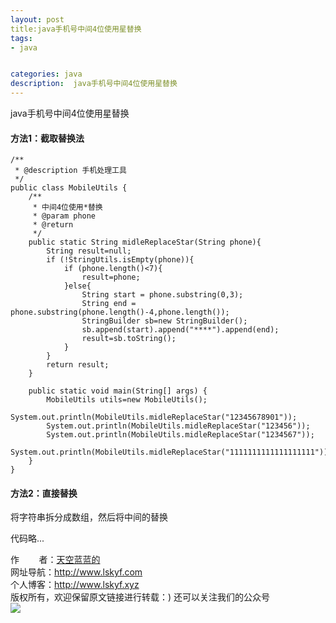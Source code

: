 ```yaml
---
layout: post
title:java手机号中间4位使用星替换
tags:
- java


categories: java
description:  java手机号中间4位使用星替换
---
```

java手机号中间4位使用星替换
<!-- more -->

#### 方法1：截取替换法 ####

```
/**
 * @description 手机处理工具
 */
public class MobileUtils {
    /**
     * 中间4位使用*替换
     * @param phone
     * @return
     */
    public static String midleReplaceStar(String phone){
        String result=null;
        if (!StringUtils.isEmpty(phone)){
            if (phone.length()<7){
                result=phone;
            }else{
                String start = phone.substring(0,3);
                String end = phone.substring(phone.length()-4,phone.length());
                StringBuilder sb=new StringBuilder();
                sb.append(start).append("****").append(end);
                result=sb.toString();
            }
        }
        return result;
    }

    public static void main(String[] args) {
        MobileUtils utils=new MobileUtils();
        System.out.println(MobileUtils.midleReplaceStar("12345678901"));
        System.out.println(MobileUtils.midleReplaceStar("123456"));
        System.out.println(MobileUtils.midleReplaceStar("1234567"));
        System.out.println(MobileUtils.midleReplaceStar("1111111111111111111"));
    }
}
```
#### 方法2：直接替换 ####

将字符串拆分成数组，然后将中间的替换

代码略...

作&nbsp;&nbsp;&nbsp;&nbsp;&nbsp;&nbsp;&nbsp;&nbsp;者：<a href="#">天空蓝蓝的</a> <br>
网址导航：<a href="http://www.lskyf.com" target="_blank">http://www.lskyf.com</a> <br>
个人博客：<a href="http://www.lskyf.xyz" target="_blank">http://www.lskyf.xyz</a> <br>
版权所有，欢迎保留原文链接进行转载：)
还可以关注我们的公众号<br>
<img src="{{ site.assets }}/images/gongzonghao/天空唯美.jpg"/>

